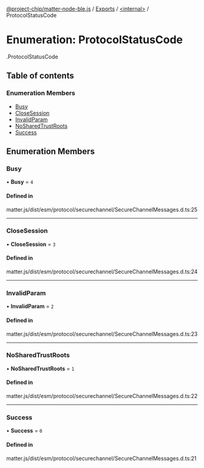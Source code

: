 [@project-chip/matter-node-ble.js](../README.md) / [Exports](../modules.md) / [<internal\>](../modules/internal_.md) / ProtocolStatusCode

# Enumeration: ProtocolStatusCode

[<internal>](../modules/internal_.md).ProtocolStatusCode

## Table of contents

### Enumeration Members

- [Busy](internal_.ProtocolStatusCode.md#busy)
- [CloseSession](internal_.ProtocolStatusCode.md#closesession)
- [InvalidParam](internal_.ProtocolStatusCode.md#invalidparam)
- [NoSharedTrustRoots](internal_.ProtocolStatusCode.md#nosharedtrustroots)
- [Success](internal_.ProtocolStatusCode.md#success)

## Enumeration Members

### Busy

• **Busy** = ``4``

#### Defined in

matter.js/dist/esm/protocol/securechannel/SecureChannelMessages.d.ts:25

___

### CloseSession

• **CloseSession** = ``3``

#### Defined in

matter.js/dist/esm/protocol/securechannel/SecureChannelMessages.d.ts:24

___

### InvalidParam

• **InvalidParam** = ``2``

#### Defined in

matter.js/dist/esm/protocol/securechannel/SecureChannelMessages.d.ts:23

___

### NoSharedTrustRoots

• **NoSharedTrustRoots** = ``1``

#### Defined in

matter.js/dist/esm/protocol/securechannel/SecureChannelMessages.d.ts:22

___

### Success

• **Success** = ``0``

#### Defined in

matter.js/dist/esm/protocol/securechannel/SecureChannelMessages.d.ts:21
